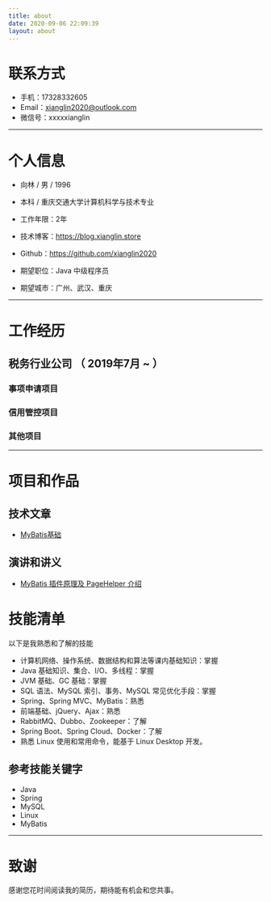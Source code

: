 ```yaml
---
title: about
date: 2020-09-06 22:09:39
layout: about
---
```


# 联系方式
- 手机：17328332605
- Email：xianglin2020@outlook.com
- 微信号：xxxxxianglin

---

# 个人信息

 - 向林 / 男 / 1996 
 - 本科 / 重庆交通大学计算机科学与技术专业 
 - 工作年限：2年
 - 技术博客：https://blog.xianglin.store
 - Github：https://github.com/xianglin2020

 - 期望职位：Java 中级程序员
 - 期望城市：广州、武汉、重庆

---

# 工作经历
## 税务行业公司 （ 2019年7月 ~  ）

### 事项申请项目 



### 信用管控项目 



### 其他项目


---

# 项目和作品

## 技术文章
- [MyBatis基础](/2020/09/15/MyBatis基础/)

## 演讲和讲义
- [MyBatis 插件原理及 PageHelper 介绍](/2020/10/31/MyBatis拦截器/)

# 技能清单
以下是我熟悉和了解的技能

- 计算机网络、操作系统、数据结构和算法等课内基础知识：掌握
- Java 基础知识、集合、I/O、多线程：掌握
- JVM 基础、GC 基础：掌握
- SQL 语法、MySQL 索引、事务、MySQL 常见优化手段：掌握
- Spring、Spring MVC、MyBatis：熟悉
- 前端基础、jQuery、Ajax：熟悉
- RabbitMQ、Dubbo、Zookeeper：了解
- Spring Boot、Spring Cloud、Docker：了解
- 熟悉 Linux 使用和常用命令，能基于 Linux Desktop 开发。

## 参考技能关键字

- Java
- Spring
- MySQL
- Linux
- MyBatis


---

# 致谢
感谢您花时间阅读我的简历，期待能有机会和您共事。